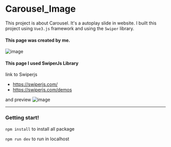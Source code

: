 # Carousel_Image

This project is about Carousel. It's a autoplay slide in website. I built this project using `Vue3.js` framework and using the `Swiper` library.

#### This page was created by me.
![image](https://github.com/ThanakornWongklad1/Carousel_Image/assets/102203038/e0fbe766-50c5-486c-8630-b039cbb063c7)

#### This page I used SwiperJs Library
link to Swiperjs 
- https://swiperjs.com/
- https://swiperjs.com/demos


and preview
![image](https://github.com/ThanakornWongklad1/Carousel_Image/assets/102203038/60674436-9f7d-48ff-b499-da75a9ef3563)

---
### Getting start!
```npm install``` to install all package

```npm run dev``` to run in localhost
